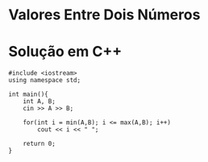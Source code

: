 # Valores Entre Dois Números

# Solução em C++
```
#include <iostream>
using namespace std;

int main(){
    int A, B;
	cin >> A >> B;
	
    for(int i = min(A,B); i <= max(A,B); i++)
		cout << i << " ";

    return 0;
}

```